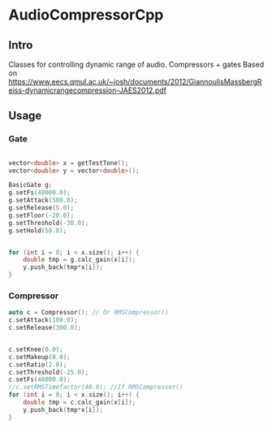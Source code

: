 # AudioCompressorCpp

## Intro
Classes for controlling dynamic range of audio. Compressors + gates
Based on https://www.eecs.qmul.ac.uk/~josh/documents/2012/GiannoulisMassbergReiss-dynamicrangecompression-JAES2012.pdf

## Usage

### Gate
```c++

vector<double> x = getTestTone();
vector<double> y = vector<double>();

BasicGate g;
g.setFs(48000.0);
g.setAttack(500.0);
g.setRelease(5.0);
g.setFloor(-20.0);
g.setThreshold(-30.0);
g.setHold(50.0);


for (int i = 0; i < x.size(); i++) {
	double tmp = g.calc_gain(x[i]);
	y.push_back(tmp*x[i]);
}
```

### Compressor
```c++
auto c = Compressor(); // Or RMSCompressor()
c.setAttack(100.0);
c.setRelease(300.0);


c.setKnee(0.0);
c.setMakeup(0.0);
c.setRatio(2.0);
c.setThreshold(-25.0);
c.setFs(48000.0);
//c.setRMSTimefactor(40.0); //If RMSCompressor()
for (int i = 0; i < x.size(); i++) {
	double tmp = c.calc_gain(x[i]);
	y.push_back(tmp*x[i]);
}
```
